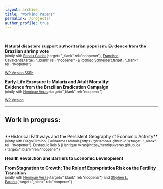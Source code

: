 ```yaml
---
layout: archive
title: "Working Papers"
permalink: /projects/
author_profile: true
---
```


<br/>

**Natural disasters support authoritarian populism: Evidence from the Brazilian shrimp vote** <br/>
<span style="font-size:0.8em">jointly with [Renata Caldas](https://sites.google.com/site/renatamcaldas/){:target="_blank" rel="noopener"}, [Francisco Cavalcanti](https://sites.google.com/view/franciscocavalcanti/){:target="_blank" rel="noopener"} & [Rodrigo Schneider](https://sites.google.com/view/rodrigoaraujoschneider){:target="_blank" rel="noopener"}</span>  
<!-- <a href="https://doi.org/10.1590/S0034-71402013000200002" target="_blank" class="btn--research" style="font-size:0.8em">DOI <i class="fas fa-fw fa-link zoom" aria-hidden="true"></i></a> -->
<a href="/files/shrimp_local.pdf" target="_blank" class="btn--research" style="font-size:0.8em">WP Version <i class="fas fa-fw fa-file-pdf zoom" aria-hidden="true"></i></a>
<a href="https://papers.ssrn.com/sol3/papers.cfm?abstract_id=4249006" target="_blank" class="btn--research" style="font-size:0.8em">SSRN <i class="fas fa-fw fa-link zoom" aria-hidden="true"></i></a>
<!-- <a href="/files/fiscallabor_cite.txt" target="_blank" class="btn--research" style="font-size:0.8em">BibTeX <i class="fas fa-file-alt zoom" aria-hidden="true"></i></a> -->

<!-- **Finacial Exclusion and Inflation Costs** <br/>
<span style="font-size:0.8em">jointly with [Henrique Veras](https://henriqueveras.github.io){:target="_blank" rel="noopener"} </span>  
<a href="" target="_blank" class="btn--research" style="font-size:0.8em">WP Version <i class="fas fa-fw fa-file-pdf zoom" aria-hidden="true"></i></a> -->

**Early-Life Exposure to Malaria and Adult Mortality:** <br/>
**Evidence from the Brazilian Eradication Campaign**<br/>
<span style="font-size:0.8em">jointly with [Henrique Veras](https://henriqueveras.github.io){:target="_blank" rel="noopener"} </span>  
<!-- <a href="https://doi.org/10.1590/S0034-71402013000200002" target="_blank" class="btn--research" style="font-size:0.8em">DOI <i class="fas fa-fw fa-link zoom" aria-hidden="true"></i></a> -->
<a href="https://drive.google.com/file/d/1dIZK5thBKYu-IsduU5E65SdG_z4sQW8h/view" target="_blank" class="btn--research" style="font-size:0.8em">WP Version <i class="fas fa-fw fa-file-pdf zoom" aria-hidden="true"></i></a>
<!-- <a href="/files/fiscallabor_cite.txt" target="_blank" class="btn--research" style="font-size:0.8em">BibTeX <i class="fas fa-file-alt zoom" aria-hidden="true"></i></a> -->


---

## Work in progress:

<br/>
**Historical Pathways and the Persistent Geography of Economic Activity**<br/>
<span style="font-size:0.8em"> jointly with Diego Firmino, [Guilherme Lambais](https://gbrlambais.github.io/){:target="_blank" rel="noopener"}, Eustaquio Reis & [Henrique Veras](https://henriqueveras.github.io){:target="_blank" rel="noopener"}  </span>   

**Health Revolution and Barriers to Economic Development**<br/>

**From Stagnation to Growth: The Role of Expropriation Risk on the Fertility Transition**<br/>
<span style="font-size:0.8em"> jointly with [Henrique Veras](https://henriqueveras.github.io){:target="_blank" rel="noopener"} and [Stephen L. Parente](https://publish.illinois.edu/parente/){:target="_blank" rel="noopener"}  </span> 